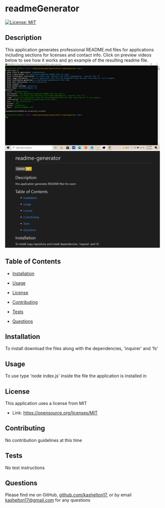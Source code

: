 # readmeGenerator 
 [![License: MIT](https://img.shields.io/badge/License-MIT-yellow.svg)](https://opensource.org/licenses/MIT)

 
 ## Description 
 This application generates professional README.md files for applications including sections for licenses and contact info. Click on preview videos below to see how it works and an example of the resulting readme file.
 [![Video of application usage](images/previewImage1.png)](https://drive.google.com/file/d/1XMd1p4C95WNYwIREITrYKKj-kOq_rTnA/preview 'Preview Video')
 [![Video of example file](images/previewImage2.png)](https://drive.google.com/file/d/1vk0s03YF3qDofACvvzBZBTrdJQ2tKxy5/preview 'Example File Video')

 
 ## Table of Contents 

 * [Installation](#installation) 

 * [Usage](#usage) 

 * [License](#license) 

 * [Contributing](#contributing) 

 * [Tests](#Tests) 

 * [Questions](#questions)

 
 ## Installation 
To install download the files along with the dependencies, 'inquirer' and 'fs'

 
 ## Usage 
 To use type 'node index.js' inside the file the application is installed in

 
 ## License 
 This application uses a license from MIT 
  * Link: https://opensource.org/licenses/MIT

 
 ## Contributing 
 No contribution guidelines at this time

 
 ## Tests 
 No test instructions

 
 ## Questions 
 Please find me on GitHub, [github.com/kashelton17](https://github.com/kashelton17), or by email kashelton17@gmail.com for any questions
